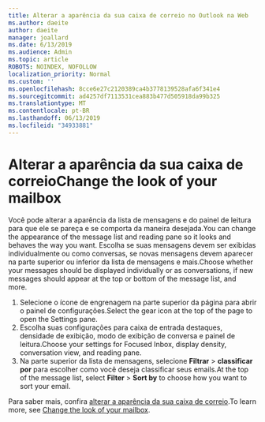 ```yaml
---
title: Alterar a aparência da sua caixa de correio no Outlook na Web
ms.author: daeite
author: daeite
manager: joallard
ms.date: 6/13/2019
ms.audience: Admin
ms.topic: article
ROBOTS: NOINDEX, NOFOLLOW
localization_priority: Normal
ms.custom: ''
ms.openlocfilehash: 8cce6e27c2120389ca4b3778139528afa6f341e4
ms.sourcegitcommit: ad4257df7113531cea883b477d505918da99b325
ms.translationtype: MT
ms.contentlocale: pt-BR
ms.lasthandoff: 06/13/2019
ms.locfileid: "34933881"
---
```

# <a name="change-the-look-of-your-mailbox"></a><span data-ttu-id="efc22-102">Alterar a aparência da sua caixa de correio</span><span class="sxs-lookup"><span data-stu-id="efc22-102">Change the look of your mailbox</span></span>

<span data-ttu-id="efc22-103">Você pode alterar a aparência da lista de mensagens e do painel de leitura para que ele se pareça e se comporta da maneira desejada.</span><span class="sxs-lookup"><span data-stu-id="efc22-103">You can change the appearance of the message list and reading pane so it looks and behaves the way you want.</span></span> <span data-ttu-id="efc22-104">Escolha se suas mensagens devem ser exibidas individualmente ou como conversas, se novas mensagens devem aparecer na parte superior ou inferior da lista de mensagens e mais.</span><span class="sxs-lookup"><span data-stu-id="efc22-104">Choose whether your messages should be displayed individually or as conversations, if new messages should appear at the top or bottom of the message list, and more.</span></span>

1. <span data-ttu-id="efc22-105">Selecione o ícone de engrenagem na parte superior da página para abrir o painel de configurações.</span><span class="sxs-lookup"><span data-stu-id="efc22-105">Select the gear icon at the top of the page to open the Settings pane.</span></span>
1. <span data-ttu-id="efc22-106">Escolha suas configurações para caixa de entrada destaques, densidade de exibição, modo de exibição de conversa e painel de leitura.</span><span class="sxs-lookup"><span data-stu-id="efc22-106">Choose your settings for Focused Inbox, display density, conversation view, and reading pane.</span></span>
1. <span data-ttu-id="efc22-107">Na parte superior da lista de mensagens, selecione **Filtrar** > **classificar por** para escolher como você deseja classificar seus emails.</span><span class="sxs-lookup"><span data-stu-id="efc22-107">At the top of the message list, select **Filter** > **Sort by** to choose how you want to sort your email.</span></span>

<span data-ttu-id="efc22-108">Para saber mais, confira [alterar a aparência da sua caixa de correio](https://support.office.com/article/b41c2ecb-f23c-42b3-b7f8-659646d5e58c).</span><span class="sxs-lookup"><span data-stu-id="efc22-108">To learn more, see [Change the look of your mailbox](https://support.office.com/article/b41c2ecb-f23c-42b3-b7f8-659646d5e58c).</span></span>